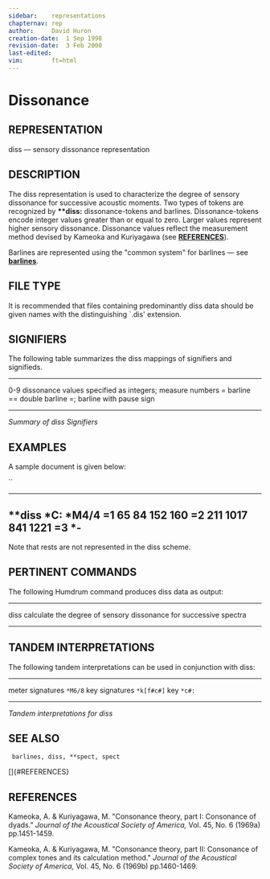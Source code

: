 ```yaml
---
sidebar:	representations
chapternav:	rep
author:		David Huron
creation-date:	1 Sep 1998
revision-date:	3 Feb 2000
last-edited:	
vim:		ft=html
---
```



Dissonance
=====================================

## REPRESENTATION ##

<span class="rep">diss</span> &mdash; sensory dissonance representation

## DESCRIPTION ##

The <span class="rep">diss</span> representation is used to characterize the degree of
sensory dissonance for successive acoustic moments. Two types of
tokens are recognized by **\*\*diss:** dissonance-tokens and barlines.
Dissonance-tokens encode integer values greater than or equal to zero.
Larger values represent higher sensory dissonance. Dissonance values
reflect the measurement method devised by Kameoka and Kuriyagawa (see
[**REFERENCES**](#REFERENCES)).

Barlines are represented using the \"common system\" for barlines &mdash;
see [**barlines**](barlines.rep.html).

## FILE TYPE ##

It is recommended that files containing predominantly <span class="rep">diss</span> data
should be given names with the distinguishing \`.dis\' extension.

## SIGNIFIERS ##

The following table summarizes the <span class="rep">diss</span> mappings of signifiers
and signifieds.

----- ------------------------------------------
0-9   dissonance values specified as integers;
measure numbers
=     barline
==    double barline
=;    barline with pause sign
----- ------------------------------------------

*Summary of <span class="rep">diss</span> Signifiers*

## EXAMPLES ##

A sample document is given below:

``

----------
\*\*diss
\*C:
\*M4/4
=1
65
84
152
160
=2
211
1017
841
1221
=3
\*-
----------

Note that rests are not represented in the <span class="rep">diss</span> scheme.

## PERTINENT COMMANDS ##

The following Humdrum command produces <span class="rep">diss</span> data as output:

-- ----------------------------------- -------------------------------------------------------------------

<span class="tool">diss</span>   calculate the degree of sensory dissonance for successive spectra
-- ----------------------------------- -------------------------------------------------------------------

## TANDEM INTERPRETATIONS ##

The following tandem interpretations can be used in conjunction with
<span class="rep">diss</span>:

------------------ ------------
meter signatures   `*M6/8`
key signatures     `*k[f#c#]`
key                `*c#:`
------------------ ------------

*Tandem interpretations for <span class="rep">diss</span>*

## SEE ALSO ##

` barlines, diss, **spect, spect`

[]{#REFERENCES}

## REFERENCES ##

Kameoka, A. & Kuriyagawa, M. \"Consonance theory, part I: Consonance
of dyads.\" *Journal of the Acoustical Society of America,* Vol. 45,
No. 6 (1969a) pp.1451-1459.

Kameoka, A. & Kuriyagawa, M. \"Consonance theory, part II: Consonance
of complex tones and its calculation method.\" *Journal of the
Acoustical Society of America,* Vol. 45, No. 6 (1969b) pp.1460-1469.

